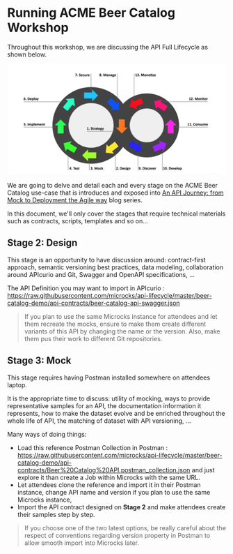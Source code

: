 # Running ACME Beer Catalog Workshop

Throughout this workshop, we are discussing the API Full Lifecycle as shown below.

![API Full Lifecycle](./assets/api-full-lifecycle.png)

We are going to delve and detail each and every stage on the ACME Beer Catalog use-case that is introduces and exposed into [An API Journey: from Mock to Deployment the Agile way](https://developers.redhat.com/blog/2018/04/11/api-journey-idea-deployment-agile-part1/) blog series.

In this document, we'll only cover the stages that require technical materials such as contracts, scripts, templates and so on...

## Stage 2: Design

This stage is an opportunity to have discussion around: contract-first approach, semantic versioning best practices, data modeling, collaboration around APIcurio and Git, Swagger and OpenAPI specifications, ...

The API Definition you may want to import in APIcurio : https://raw.githubusercontent.com/microcks/api-lifecycle/master/beer-catalog-demo/api-contracts/beer-catalog-api-swagger.json

> If you plan to use the same Microcks instance for attendees and let them recreate the mocks, ensure to make them create different variants of this API by changing the name or the version. Also, make them pus their work to different Git repositories.

## Stage 3: Mock

This stage requires having Postman installed somewhere on attendees laptop.

It is the appropriate time to discuss: utility of mocking, ways to provide representative samples for an API, the documentation information it represents, how to make the dataset evolve and be enriched throughout the whole life of API, the matching of dataset with API versioning, ...

Many ways of doing things:
* Load this reference Postman Collection in Postman : https://raw.githubusercontent.com/microcks/api-lifecycle/master/beer-catalog-demo/api-contracts/Beer%20Catalog%20API.postman_collection.json and just explore it than create a Job within Microcks with the same URL.
* Let attendees clone the reference and import it in their Postman instance, change API name and version if you plan to use the same Microcks instance,
* Import the API contract designed on **Stage 2** and make attendees create their samples step by step.

> If you choose one of the two latest options, be really careful about the respect of conventions regarding version property in Postman to allow smooth import into Microcks later.
